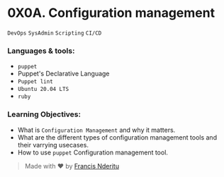 # 0X0A. Configuration management

`DevOps` `SysAdmin` `Scripting` `CI/CD`

### Languages & tools:

 * `puppet`
 * Puppet's Declarative Language
 * `Puppet lint`
 * `Ubuntu 20.04 LTS`
 * `ruby`

### Learning Objectives:

 * What is `Configuration Management` and why it matters.
 * What are the different types of configuration management tools and their varrying usecases.
 * How to use `puppet` Configuration management tool.

 > Made with :heart: by [Francis Nderitu](https://github.com/Gus-Victrix)